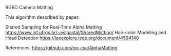 RGBD Camera Matting 

This algorithm described by paper:

Shared Sampling for Real-Time Alpha Matting 
https://www.inf.ufrgs.br/~eslgastal/SharedMatting/
Hair-color Modeling and Head Detection
https://ieeexplore.ieee.org/document/4594140

References:
https://github.com/np-csu/AlphaMatting
